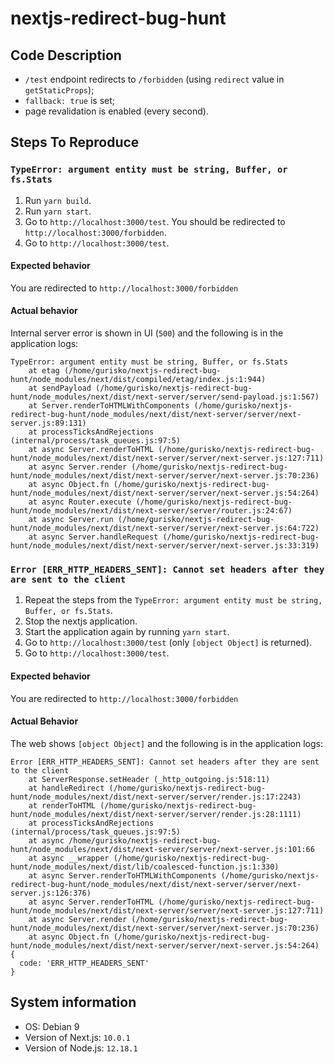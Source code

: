 # nextjs-redirect-bug-hunt

## Code Description

* `/test` endpoint redirects to `/forbidden` (using `redirect` value in `getStaticProps`);
* `fallback: true` is set;
* page revalidation is enabled (every second).

## Steps To Reproduce

### `TypeError: argument entity must be string, Buffer, or fs.Stats`

1. Run `yarn build`.
2. Run `yarn start`.
3. Go to `http://localhost:3000/test`. You should be redirected to `http://localhost:3000/forbidden`.
4. Go to `http://localhost:3000/test`.

#### Expected behavior

You are redirected to `http://localhost:3000/forbidden`

#### Actual behavior

Internal server error is shown in UI (`500`) and the following is in the application logs:

```
TypeError: argument entity must be string, Buffer, or fs.Stats
    at etag (/home/gurisko/nextjs-redirect-bug-hunt/node_modules/next/dist/compiled/etag/index.js:1:944)
    at sendPayload (/home/gurisko/nextjs-redirect-bug-hunt/node_modules/next/dist/next-server/server/send-payload.js:1:567)
    at Server.renderToHTMLWithComponents (/home/gurisko/nextjs-redirect-bug-hunt/node_modules/next/dist/next-server/server/next-server.js:89:131)
    at processTicksAndRejections (internal/process/task_queues.js:97:5)
    at async Server.renderToHTML (/home/gurisko/nextjs-redirect-bug-hunt/node_modules/next/dist/next-server/server/next-server.js:127:711)
    at async Server.render (/home/gurisko/nextjs-redirect-bug-hunt/node_modules/next/dist/next-server/server/next-server.js:70:236)
    at async Object.fn (/home/gurisko/nextjs-redirect-bug-hunt/node_modules/next/dist/next-server/server/next-server.js:54:264)
    at async Router.execute (/home/gurisko/nextjs-redirect-bug-hunt/node_modules/next/dist/next-server/server/router.js:24:67)
    at async Server.run (/home/gurisko/nextjs-redirect-bug-hunt/node_modules/next/dist/next-server/server/next-server.js:64:722)
    at async Server.handleRequest (/home/gurisko/nextjs-redirect-bug-hunt/node_modules/next/dist/next-server/server/next-server.js:33:319)
```

### `Error [ERR_HTTP_HEADERS_SENT]: Cannot set headers after they are sent to the client`

1. Repeat the steps from the `TypeError: argument entity must be string, Buffer, or fs.Stats`.
2. Stop the nextjs application.
3. Start the application again by running `yarn start`.
4. Go to `http://localhost:3000/test` (only `[object Object]` is returned).
5. Go to `http://localhost:3000/test`.

#### Expected behavior

You are redirected to `http://localhost:3000/forbidden`

#### Actual Behavior

The web shows `[object Object]` and the following is in the application logs:
```
Error [ERR_HTTP_HEADERS_SENT]: Cannot set headers after they are sent to the client
    at ServerResponse.setHeader (_http_outgoing.js:518:11)
    at handleRedirect (/home/gurisko/nextjs-redirect-bug-hunt/node_modules/next/dist/next-server/server/render.js:17:2243)
    at renderToHTML (/home/gurisko/nextjs-redirect-bug-hunt/node_modules/next/dist/next-server/server/render.js:28:1111)
    at processTicksAndRejections (internal/process/task_queues.js:97:5)
    at async /home/gurisko/nextjs-redirect-bug-hunt/node_modules/next/dist/next-server/server/next-server.js:101:66
    at async __wrapper (/home/gurisko/nextjs-redirect-bug-hunt/node_modules/next/dist/lib/coalesced-function.js:1:330)
    at async Server.renderToHTMLWithComponents (/home/gurisko/nextjs-redirect-bug-hunt/node_modules/next/dist/next-server/server/next-server.js:126:376)
    at async Server.renderToHTML (/home/gurisko/nextjs-redirect-bug-hunt/node_modules/next/dist/next-server/server/next-server.js:127:711)
    at async Server.render (/home/gurisko/nextjs-redirect-bug-hunt/node_modules/next/dist/next-server/server/next-server.js:70:236)
    at async Object.fn (/home/gurisko/nextjs-redirect-bug-hunt/node_modules/next/dist/next-server/server/next-server.js:54:264) {
  code: 'ERR_HTTP_HEADERS_SENT'
}
```

## System information

* OS: Debian 9
* Version of Next.js: `10.0.1`
* Version of Node.js: `12.18.1`
